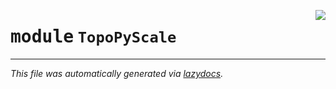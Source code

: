 <!-- markdownlint-disable -->

<a href="https://github.com/ArcticSnow/TopoPyScale/TopoPyScale/__init__.py"><img align="right" style="float:right;" src="https://img.shields.io/badge/-source-cccccc?style=flat-square"></a>

# <kbd>module</kbd> `TopoPyScale`








---

_This file was automatically generated via [lazydocs](https://github.com/ml-tooling/lazydocs)._
